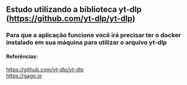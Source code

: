 
## Estudo utilizando a biblioteca yt-dlp (https://github.com/yt-dlp/yt-dlp) 
### Para que a aplicação funcione você irá precisar ter o docker instalado em sua máquina para utilizar o arquivo yt-dlp
#### Referências: 
https://github.com/yt-dlp/yt-dlp <br />
https://gago.io
